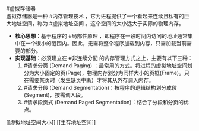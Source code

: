 #虚拟存储器  
虚拟存储器是一种 #内存管理技术 ，它为进程提供了一个看起来连续且私有的巨大地址空间，称为 #虚拟地址空间 。这个空间的大小远大于实际的物理内存。

*   **核心思想**：基于程序的 #局部性原理 ，即程序在一段时间内访问的地址通常集中在一个很小的范围内。因此，无需将整个程序加载到内存，只需加载当前需要的部分。
*   **实现基础**：必须建立在 #非连续分配 的内存管理方式之上，主要有以下三种：
    1.  #请求分页 (Demand Paging) ：最常用的方式。将进程的虚拟地址空间划分为大小固定的页(Page)，物理内存划分为同样大小的页框(Frame)。只在需要某页时（发生缺页中断）才将其从外存调入内存。
    2. #请求分段 (Demand Segmentation)：按程序的逻辑结构划分成段(Segment)，按需调入段。
    3.  #请求段页式 (Demand Paged Segmentation)：结合了分段和分页的优点。

[[虚拟地址空间大小]]    [[主存地址空间]]